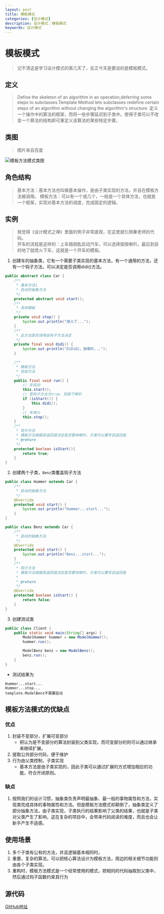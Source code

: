 ```yaml
---
layout: post
title: 模板模式
categories: [设计模式]
description: 设计模式：模板模式
keywords: 设计模式
---
```


# 模板模式
> 记不清这是学习设计模式的第几天了，反正今天是要说的是模板模式。

## 定义
> Define the skeleton of an algorithm in an operation,deferring some steps to subclasses.Template Method lets subclasses redefine certain steps of an algorithm without changing the algorithm's structure.
> 定义一个操作中的算法的框架，而将一些步骤延迟到子类中。使得子类可以不改变一个算法的结构即可重定义该算法的某些特定步骤。

## 类图
> 图片来自百度

![模板方法模式类图](https://www.runoob.com/wp-content/uploads/2014/08/template_pattern_uml_diagram.jpg)

## 角色结构
> 基本方法：基本方法也叫做基本操作，是由子类实现的方法，并且在模板方法被调用。
> 模板方法：可以有一个或几个，一般是一个具体方法，也就是一个框架，实现对基本方法的调度，完成固定的逻辑。

## 实例
> 我觉得《设计模式之禅》里面的例子非常直观，在这里就引用秦老师的代码。<br>
> 开车的流程是这样的：上车插钥匙启动汽车，可以选择按按喇叭，最后到目的地了就熄火下车，这就是一个开车的模板。<br>

1. 创建车的抽象类，它有一个需要子类实现的基本方法，有一个通用的方法，还有一个钩子方法，可以决定是否调用didi()方法。

````java
public abstract class Car {
    /**
     * 基本方法1
     * 启动的抽象方法
     */
    protected abstract void start();
    /**
     * 具体模板
     */
    private void stop() {
        System.out.println("熄火了...");
    }
    /**
     * 此方法是否调用由钩子方法决定
     */
    private final void didi() {
        System.out.println("DiDiDi，按喇叭...");
    }

    /**
     * 模板方法
     * 验收方法
     */
    public final void run() {
        // 车启动
        this.start();
        // 若钩子方法为true，则按下喇叭
        if (isStart()) {
            this.didi();
        }
        // 车熄火
        this.stop();
    }
    /**
     * 钩子方法
     * 模板方法根据其返回值决定是否要响喇叭，子类可以覆写该返回值
     * @return
     */
    protected boolean isStart(){
        return true;
    }
}
````

2. 创建两个子类，`Benz`类覆盖钩子方法

````java
public class Hummer extends Car {
    /**
     * 启动的抽象方法
     */
    @Override
    protected void start() {
        System.out.println("Hummer...start...");
    }
}

public class Benz extends Car {
    /**
     * 启动的抽象方法
     */
    @Override
    protected void start() {
        System.out.println("Benz...start...");
    }
    /**
     * 钩子方法
     * 模板方法根据其返回值决定是否要响喇叭，子类可以覆写该返回值
     *
     * @return
     */
    @Override
    protected boolean isStart() {
        return false;
    }
}

````

3. 创建测试类

````java
public class Client {
    public static void main(String[] args) {
        ModelHummer hummer = new ModelHummer();
        hummer.run();

        ModelBenz benz = new ModelBenz();
        benz.run();
    }
}
````

- 测试结果为

````$xslt
Hummer...start...
Hummer...stop...
template.ModelBenz不需要启动
````

## 模板方法模式的优缺点
### 优点
1. 封装不变部分，扩展可变部分
    - 把认为是不变部分的算法封装到父类实现，而可变部分的则可以通过继承来继续扩展。
2. 提取公共部分代码，便于维护
3. 行为由父类控制，子类实现
    - 基本方法是由子类实现的，因此子类可以通过扩展的方式增加相应的功能，符合开闭原则。

### 缺点
1. 按照我们的设计习惯，抽象类负责声明最抽象、最一般的事物属性和方法，实现类完成具体的事物属性和方法。但是模板方法模式却颠倒了，抽象类定义了部分抽象方法，由子类实现，子类执行的结果影响了父类的结果，也就是子类对父类产生了影响，这在复杂的项目中，会带来代码阅读的难度，而且也会让新手产生不适感。
   

## 使用场景
1. 多个子类有公有的方法，并且逻辑基本相同时。
2. 重要、复杂的算法，可以把核心算法设计为模板方法，周边的相关细节功能则由各个子类实现。
3. 重构时，模板方法模式是一个经常使用的模式，把相同的代码抽取到父类中，然后通过钩子函数约束其行为

## 源代码
[GitHub地址](https://github.com/Planeswalker23/all-in-one/tree/master/design-patterns/src/main/java/org/planeswalker/template)